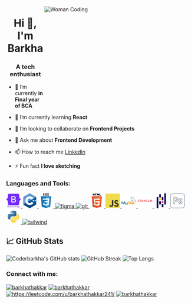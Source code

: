 <img align="right" style="margin-top:10px" alt="Woman Coding" width="400" height="250" src="https://media.giphy.com/media/L1R1tvI9svkIWwpVYr/giphy.gif" />

<h1 align="center">Hi 👋, I'm Barkha</h1>
<h3 align="center">A tech enthusiast</h3>

- 🔭 I’m currently **in Final year of BCA**

- 🌱 I’m currently learning **React**

- 👯 I’m looking to collaborate on **Frontend Projects**

- 💬 Ask me about **Frontend Development**

- 📫 How to reach me <a href="https://www.linkedin.com/in/barkhathakkar">Linkedin</a>

- ⚡ Fun fact **I love sketching**

<h3 align="left">Languages and Tools:</h3>
<p align="left"> <a href="https://getbootstrap.com" target="_blank" rel="noreferrer"> <img src="https://raw.githubusercontent.com/devicons/devicon/master/icons/bootstrap/bootstrap-plain-wordmark.svg" alt="bootstrap" width="40" height="40"/> </a> <a href="https://www.w3schools.com/cpp/" target="_blank" rel="noreferrer"> <img src="https://raw.githubusercontent.com/devicons/devicon/master/icons/cplusplus/cplusplus-original.svg" alt="cplusplus" width="40" height="40"/> </a> <a href="https://www.w3schools.com/css/" target="_blank" rel="noreferrer"> <img src="https://raw.githubusercontent.com/devicons/devicon/master/icons/css3/css3-original-wordmark.svg" alt="css3" width="40" height="40"/> </a> <a href="https://www.figma.com/" target="_blank" rel="noreferrer"> <img src="https://www.vectorlogo.zone/logos/figma/figma-icon.svg" alt="figma" width="40" height="40"/> </a> <a href="https://git-scm.com/" target="_blank" rel="noreferrer"> <img src="https://www.vectorlogo.zone/logos/git-scm/git-scm-icon.svg" alt="git" width="40" height="40"/> </a> <a href="https://www.w3.org/html/" target="_blank" rel="noreferrer"> <img src="https://raw.githubusercontent.com/devicons/devicon/master/icons/html5/html5-original-wordmark.svg" alt="html5" width="40" height="40"/> </a> <a href="https://developer.mozilla.org/en-US/docs/Web/JavaScript" target="_blank" rel="noreferrer"> <img src="https://raw.githubusercontent.com/devicons/devicon/master/icons/javascript/javascript-original.svg" alt="javascript" width="40" height="40"/> </a> <a href="https://www.mysql.com/" target="_blank" rel="noreferrer"> <img src="https://raw.githubusercontent.com/devicons/devicon/master/icons/mysql/mysql-original-wordmark.svg" alt="mysql" width="40" height="40"/> </a> <a href="https://www.oracle.com/" target="_blank" rel="noreferrer"> <img src="https://raw.githubusercontent.com/devicons/devicon/master/icons/oracle/oracle-original.svg" alt="oracle" width="40" height="40"/> </a> <a href="https://pandas.pydata.org/" target="_blank" rel="noreferrer"> <img src="https://raw.githubusercontent.com/devicons/devicon/2ae2a900d2f041da66e950e4d48052658d850630/icons/pandas/pandas-original.svg" alt="pandas" width="40" height="40"/> </a> <a href="https://www.photoshop.com/en" target="_blank" rel="noreferrer"> <img src="https://raw.githubusercontent.com/devicons/devicon/master/icons/photoshop/photoshop-line.svg" alt="photoshop" width="40" height="40"/> </a> <a href="https://www.python.org" target="_blank" rel="noreferrer"> <img src="https://raw.githubusercontent.com/devicons/devicon/master/icons/python/python-original.svg" alt="python" width="40" height="40"/> </a> <a href="https://tailwindcss.com/" target="_blank" rel="noreferrer"> <img src="https://www.vectorlogo.zone/logos/tailwindcss/tailwindcss-icon.svg" alt="tailwind" width="40" height="40"/> </a> </p>


## 📈 GitHub Stats

![Coderbarkha's GitHub stats](https://github-readme-stats.vercel.app/api?username=Coderbarkha&show_icons=true&theme=tokyonight)
![GitHub Streak](https://streak-stats.demolab.com?user=Coderbarkha&theme=tokyonight)
![Top Langs](https://github-readme-stats.vercel.app/api/top-langs/?username=Coderbarkha&layout=compact&theme=tokyonight)

<h3 align="left">Connect with me:</h3>
<p align="left">
<a href="https://linkedin.com/in/barkhathakkar" target="blank"><img align="center" src="https://raw.githubusercontent.com/rahuldkjain/github-profile-readme-generator/master/src/images/icons/Social/linked-in-alt.svg" alt="barkhathakkar" height="30" width="40" /></a>
<a href="https://www.hackerrank.com/barkhathakkar" target="blank"><img align="center" src="https://raw.githubusercontent.com/rahuldkjain/github-profile-readme-generator/master/src/images/icons/Social/hackerrank.svg" alt="barkhathakkar" height="30" width="40" /></a>
<a href="https://www.leetcode.com/https://leetcode.com/u/barkhathakkar241/" target="blank"><img align="center" src="https://raw.githubusercontent.com/rahuldkjain/github-profile-readme-generator/master/src/images/icons/Social/leet-code.svg" alt="https://leetcode.com/u/barkhathakkar241/" height="30" width="40" /></a>
<a href="https://auth.geeksforgeeks.org/user/barkhathakkar" target="blank"><img align="center" src="https://raw.githubusercontent.com/rahuldkjain/github-profile-readme-generator/master/src/images/icons/Social/geeks-for-geeks.svg" alt="barkhathakkar" height="30" width="40" /></a>
</p>
